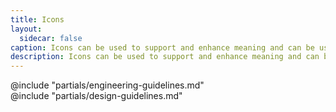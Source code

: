 ```yaml
---
title: Icons
layout:
  sidecar: false
caption: Icons can be used to support and enhance meaning and can be useful in calling out information.
description: Icons can be used to support and enhance meaning and can be useful in calling out information. They should not be used as a substitue for meaningful text content and accessible text should always be included for non-decorative uses.
---
```


<section data-tab="Library">
  <Doc::IconsList
    @icons={{this.filteredIcons}}
    @onSelect={{this.selectIconSize}}
    @selectedIconSize={{this.selectedIconSize}}
    @searchQuery={{this.searchQuery}}
    @searchIcons={{this.searchIcons}}
  />
</section>

<section data-tab="Code">
  @include "partials/engineering-guidelines.md"
</section>

<section data-tab="Guidelines">
  @include "partials/design-guidelines.md"
</section>

